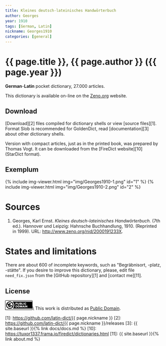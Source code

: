 ```yaml
---
title: Kleines deutsch-lateinisches Handwörterbuch
author: Georges
year: 1910
tags: [German, Latin]
nickname: Georges1910
categories: [general]
---
```

# {{ page.title }}, {{ page.author }} ({{ page.year }})

**German**-**Latin** pocket dictionary, 27.000 articles.

This dictionary is available on-line on the [Zeno.org](http://www.zeno.org/nid/2000191233X) website.


## Download

[Download][2] files compiled for dictionary shells or view [source files][1]. Format Slob is recommended for GoldenDict, read [documentation][3] about other dictionary shells.

Version with compact articles, just as in the printed book, was prepared by Thomas Vogt. It can be downloaded from the [FireDict website][10] (StarDict format).


## Exemplum

{% include img-viewer.html img="img/Georges1910-1.png" id="1" %}
{% include img-viewer.html img="img/Georges1910-2.png" id="2" %}


# Sources

1. Georges, Karl Ernst. _Kleines deutsch-lateinisches Handwörterbuch._ (7th ed.). Hannover und Leipzig: Hahnsche Buchhandlung, 1910. (Reprinted in 1999). URL: <http://www.zeno.org/nid/2000191233X>.


# States and limitations

There are about 600 of incomplete keywords, such as "Begräbnisort, -platz, -stätte". If you desire to improve this dictionary, please, edit file `need_fix.json` from the [GitHub repository][1] and [contact me][11].


## License

[![Public Domain Mark](/assets/img/license-public-domain.png)](http://creativecommons.org/publicdomain/mark/1.0/)\\
This work is distributed as [Public Domain](http://creativecommons.org/publicdomain/mark/1.0/).


[1]: https://github.com/latin-dict/{{ page.nickname }}
[2]: https://github.com/latin-dict/{{ page.nickname }}/releases
[3]: {{ site.baseurl }}{% link docs/docs.md %}
[10]: https://tuxor1337.frama.io/firedict/dictionaries.html
[11]: {{ site.baseurl }}{% link about.md %}

